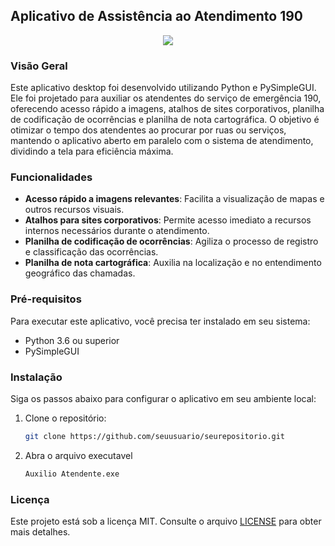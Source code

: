 ## Aplicativo de Assistência ao Atendimento 190

<div align="center">
    <img src="https://github.com/alexandrefreitass/auxilioatendente/assets/109884524/1795f1b7-ccf2-410e-a0db-66c295588107" />
</div>

### Visão Geral
Este aplicativo desktop foi desenvolvido utilizando Python e PySimpleGUI. Ele foi projetado para auxiliar os atendentes do serviço de emergência 190, oferecendo acesso rápido a imagens, atalhos de sites corporativos, planilha de codificação de ocorrências e planilha de nota cartográfica. O objetivo é otimizar o tempo dos atendentes ao procurar por ruas ou serviços, mantendo o aplicativo aberto em paralelo com o sistema de atendimento, dividindo a tela para eficiência máxima.

### Funcionalidades
- **Acesso rápido a imagens relevantes**: Facilita a visualização de mapas e outros recursos visuais.
- **Atalhos para sites corporativos**: Permite acesso imediato a recursos internos necessários durante o atendimento.
- **Planilha de codificação de ocorrências**: Agiliza o processo de registro e classificação das ocorrências.
- **Planilha de nota cartográfica**: Auxilia na localização e no entendimento geográfico das chamadas.

### Pré-requisitos
Para executar este aplicativo, você precisa ter instalado em seu sistema:
- Python 3.6 ou superior
- PySimpleGUI

### Instalação
Siga os passos abaixo para configurar o aplicativo em seu ambiente local:

1. Clone o repositório:
   ```bash
   git clone https://github.com/seuusuario/seurepositorio.git
   ```
2. Abra o arquivo executavel
    ```bash
    Auxilio Atendente.exe
    ```

### Licença

Este projeto está sob a licença MIT. Consulte o arquivo <a href="https://github.com/alexandrefreitass/auxilioatendente/blob/master/LICENSE">LICENSE</a> para obter mais detalhes.